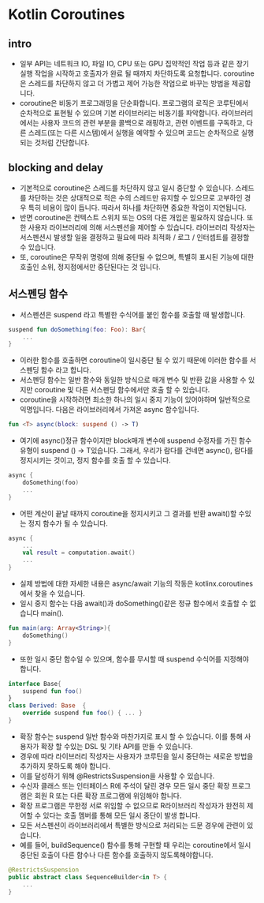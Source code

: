 # Kotlin Coroutines
## intro
* 일부 API는 네트워크 IO, 파일 IO, CPU 또는 GPU 집약적인 작업 등과 같은 장기 실행 작업을 시작하고 호출자가 완료 될 때까지 차단하도록 요청합니다. coroutine은 스레드를 차단하지 않고 더 가볍고 제어 가능한 작업으로 바꾸는 방법을 제공합니다.
* coroutine은 비동기 프로그래밍을 단순화합니다. 프로그램의 로직은 코루틴에서 순차적으로 표현될 수 있으며 기본 라이브러리는 비동기를 파악합니다. 라이브러리에서는 사용자 코드의 관련 부분을 콜백으로 래핑하고, 관련 이벤트를 구독하고, 다른 스레드(또는 다른 시스템)에서 실행을 예약할 수 있으며 코드는 순차적으로 실행되는 것처럼 간단합니다.
## blocking and delay
* 기본적으로 coroutine은 스레드를 차단하지 않고 일시 중단할 수 있습니다. 스레드를 차단하는 것은 상대적으로 적은 수의 스레드만 유지할 수 있으므로 고부하인 경우 특히 비용이 많이 듭니다. 따라서 하나를 차단하면 중요한 작업이 지연됩니다.
* 반면 coroutine은 컨텍스트 스위치 또는 OS의 다른 개입은 필요하지 않습니다. 또한 사용자 라이브러리에 의해 서스펜션을 제어할 수 있습니다. 라이브러리 작성자는 서스펜션시 발생할 일을 결정하고 필요에 따라 최적화 / 로그 / 인터셉트를 결정할 수 있습니다.
* 또, coroutine은 무작위 명령에 의해 중단될 수 없으며, 특별히 표시된 기능에 대한 호출인 소위, 정지점에서만 중단된다는 것 입니다.
## 서스펜딩 함수
* 서스펜션은 suspend 라고 특별한 수식어를 붙인 함수를 호출할 때 발생합니다.
~~~kotlin
suspend fun doSomething(foo: Foo): Bar{
    ...
}
~~~
* 이러한 함수를 호출하면 coroutine이 일시중단 될 수 있기 때문에 이러한 함수를 서스펜딩 함수 라고 합니다. 
* 서스펜딩 함수는 일반 함수와 동일한 방식으로 매개 변수 및 반환 값을 사용할 수 있지만 coroutine 및 다른 서스펜딩 함수에서만 호출 할 수 있습니다.
* coroutine을 시작하려면 최소한 하나의 일시 중지 기능이 있어야하며 일반적으로 익명입니다. 다음은 라이브러리에서 가져온 async 함수입니다.
~~~kotlin
fun <T> async(block: suspend () -> T)
~~~
* 여기에 async()정규 함수이지만 block매개 변수에 suspend 수정자를 가진 함수 유형이 suspend () -> T있습니다. 그래서, 우리가 람다를 건네면 async(), 람다를 정지시키는 것이고, 정지 함수를 호출 할 수 있습니다.
~~~kotlin
async {
    doSomething(foo)
    ...
}
~~~
* 어떤 계산이 끝날 때까지 coroutine을 정지시키고 그 결과를 반환 await()할 수있는 정지 함수가 될 수 있습니다.
~~~kotlin
async {
    ...
    val result = computation.await()
    ...
}
~~~
* 실제 방법에 대한 자세한 내용은 async/await 기능의 작동은 kotlinx.coroutines에서 찾을 수 있습니다.
* 일시 중지 함수는 다음 await()과 doSomething()같은 정규 함수에서 호출할 수 없습니다 main().
~~~kotlin
fun main(arg: Array<String>){
    doSomething()
}
~~~
* 또한 일시 중단 함수일 수 있으며, 함수를 무시할 때 suspend 수식어를 지정해야 합니다.
~~~kotlin
interface Base{
    suspend fun foo()
}
class Derived: Base  {
    override suspend fun foo() { ... }
}
~~~
* 확장 함수는 suspend 일반 함수와 마찬가지로 표시 할 수 있습니다. 이를 통해 사용자가 확장 할 수있는 DSL 및 기타 API를 만들 수 있습니다. 
* 경우에 따라 라이브러리 작성자는 사용자가 코루틴을 일시 중단하는 새로운 방법을 추가하지 못하도록 해야 합니다.
* 이를 달성하기 위해 @RestrictsSuspension을 사용할 수 있습니다. 
* 수신자 클래스 또는 인터페이스 R에 주석이 달린 경우 모든 일시 중단 확장 프로그램은 회원 R 또는 다른 확장 프로그램에 위임해야 합니다. 
* 확장 프로그램은 무한정 서로 위임할 수 없으므로 R라이브러리 작성자가 완전히 제어할 수 있다는 호출 멤버를 통해 모든 일시 중단이 발생 합니다.
* 모든 서스펜션이 라이브러리에서 특별한 방식으로 처리되는 드문 경우에 관련이 있습니다. 
* 예를 들어, buildSequence() 함수를 통해 구현할 때 우리는 coroutine에서 일시 중단된 호출이 다른 함수나 다른 함수를 호출하지 않도록해야합니다. 
~~~kotlin
@RestrictsSuspension
public abstract class SequenceBuilder<in T> {
    ...
}
~~~